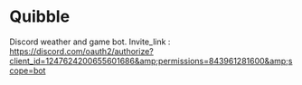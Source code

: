 # Quibble
Discord weather and game bot. Invite_link : https://discord.com/oauth2/authorize?client_id=1247624200655601686&amp;permissions=843961281600&amp;scope=bot
